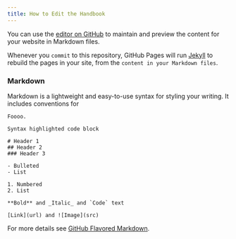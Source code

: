 ```yaml
---
title: How to Edit the Handbook
---
```


You can use the [editor on GitHub](https://github.com/brooklynrail/handbook/edit/master/README.md) to maintain and preview the content for your website in Markdown files.

Whenever you `commit` to this repository, GitHub Pages will run [Jekyll](https://jekyllrb.com/) to rebuild the pages in your site, from the `content in your Markdown files`.

### Markdown

Markdown is a lightweight and easy-to-use syntax for styling your writing. It includes conventions for

```
Foooo.

Syntax highlighted code block

# Header 1
## Header 2
### Header 3

- Bulleted
- List

1. Numbered
2. List

**Bold** and _Italic_ and `Code` text

[Link](url) and ![Image](src)
```

For more details see [GitHub Flavored Markdown](https://guides.github.com/features/mastering-markdown/).
